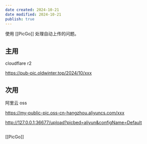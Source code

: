 ```yaml
---
date created: 2024-10-21
date modified: 2024-10-21
publish: true
---
```


使用 [[PicGo]] 处理自动上传的问题。

## 主用

cloudflare r2

https://pub-pic.oldwinter.top/2024/10/xxx

## 次用

阿里云 oss

https://my-public-pic.oss-cn-hangzhou.aliyuncs.com/xxx

http://127.0.0.1:36677/upload?picbed=aliyun&configName=Default

##

[[PicGo]]